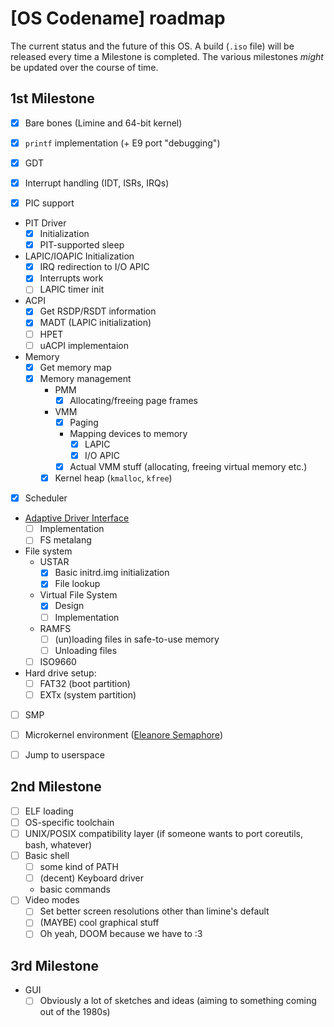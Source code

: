 # [OS Codename] roadmap

The current status and the future of this OS.
A build (`.iso` file) will be released every time a Milestone is completed. The various milestones _might_ be updated over the course of time.

## 1st Milestone

- [X] Bare bones (Limine and 64-bit kernel)

- [X] `printf` implementation (+ E9 port "debugging")

- [X] GDT
- [X] Interrupt handling (IDT, ISRs, IRQs)
- [X] PIC support
- PIT Driver
  - [X] Initialization
  - [X] PIT-supported sleep
- LAPIC/IOAPIC Initialization
  - [X] IRQ redirection to I/O APIC
  - [X] Interrupts work
  - [ ] LAPIC timer init

- ACPI
  - [X] Get RSDP/RSDT information
  - [X] MADT (LAPIC initialization)
  - [ ] HPET
  - [ ] uACPI implementaion

- Memory
  - [X] Get memory map
  - [X] Memory management
    - PMM
      - [X] Allocating/freeing page frames
    - VMM
      - [X] Paging
      - Mapping devices to memory
        - [X] LAPIC
        - [X] I/O APIC
      - [X] Actual VMM stuff (allocating, freeing virtual memory etc.)  
    - [X] Kernel heap (`kmalloc`, `kfree`)

- [X] Scheduler

- [Adaptive Driver Interface](https://github.com/project-adi)
    - [ ] Implementation
    - [ ] FS metalang

- File system
    - USTAR
        - [X] Basic initrd.img initialization
        - [X] File lookup
    - Virtual File System
        - [X] Design
        - [ ] Implementation
    - RAMFS
        - [ ] (un)loading files in safe-to-use memory
        - [ ] Unloading files

    - [ ] ISO9660
    
- Hard drive setup:
    - [ ] FAT32 (boot partition)
    - [ ] EXTx  (system partition)

- [ ] SMP

- [ ] Microkernel environment ([Eleanore Semaphore](https://wiki.osdev.org/Eleanore_Semaphore))
- [ ] Jump to userspace

## 2nd Milestone
- [ ] ELF loading
- [ ] OS-specific toolchain
- [ ] UNIX/POSIX compatibility layer
    (if someone wants to port coreutils, bash, whatever)
- [ ] Basic shell
  - [ ] some kind of PATH
  - [ ] (decent) Keyboard driver
  - basic commands
- [ ] Video modes
  - [ ] Set better screen resolutions other than limine's default
  - [ ] (MAYBE) cool graphical stuff
  - [ ] Oh yeah, DOOM because we have to :3

## 3rd Milestone
- GUI
    - [ ] Obviously a lot of sketches and ideas
        (aiming to something coming out of the 1980s)
